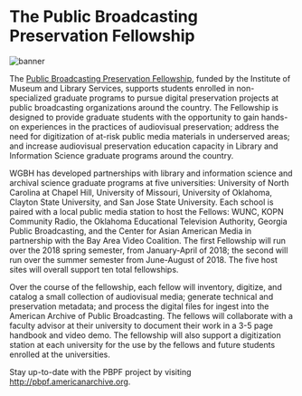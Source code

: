 # The Public Broadcasting Preservation Fellowship

![banner](/page-banners/banner4.jpg)

The [Public Broadcasting Preservation Fellowship](http://pbpf.americanarchive.org), funded by the Institute of Museum and Library Services, supports students 
enrolled in non-specialized graduate programs to pursue digital preservation projects at public broadcasting organizations 
around the country. The Fellowship is designed to provide graduate students with the opportunity to gain hands-on experiences 
in the practices of audiovisual preservation; address the need for digitization of at-risk public media materials in 
underserved areas; and increase audiovisual preservation education capacity in Library and Information Science graduate programs around the country.
 
WGBH has developed partnerships with library and information science and archival science graduate programs at five 
universities: University of North Carolina at Chapel Hill, University of Missouri, University of Oklahoma, Clayton State University, and 
San Jose State University. Each school is paired with a local public media station to host the Fellows: WUNC, KOPN 
Community Radio, the Oklahoma Educational Television Authority, Georgia Public Broadcasting, and the Center 
for Asian American Media in partnership with the Bay Area Video Coalition. The first Fellowship will run over the 
2018 spring semester, from January-April of 2018; the second will run over the summer semester from June-August of 2018. 
The five host sites will overall support ten total fellowships.
 
Over the course of the fellowship, each fellow will inventory, digitize, and catalog a small collection of audiovisual 
media; generate technical and preservation metadata; and process the digital files for ingest into the American Archive 
of Public Broadcasting. The fellows will collaborate with a faculty advisor at their university to document their work 
in a 3-5 page handbook and video demo. The fellowship will also support a digitization station at each university for 
the use by the fellows and future students enrolled at the universities.

Stay up-to-date with the PBPF project by visiting http://pbpf.americanarchive.org.

